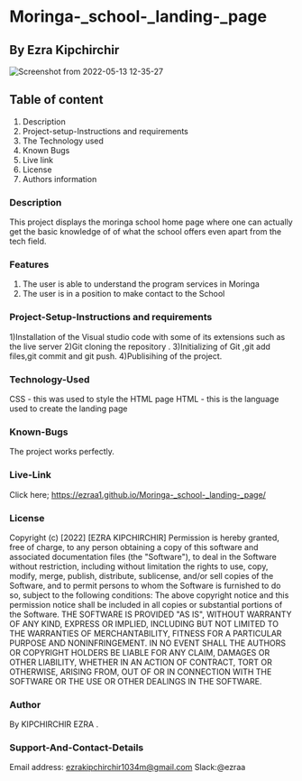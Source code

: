# Moringa-_school-_landing-_page
## By Ezra Kipchirchir
![Screenshot from 2022-05-13 12-35-27](https://user-images.githubusercontent.com/104457703/168256971-3d364eee-470e-41de-8a44-04c5b4d4a610.png)
## Table of content
   1. Description
   2. Project-setup-Instructions and requirements
   3. The Technology used
   4. Known Bugs
   5. Live link
   6. License
   7. Authors information
### Description
This project displays the moringa school home page where one can actually get the basic knowledge of of what the school offers even apart from the tech field. 
### Features
1. The user is able to understand the program services in Moringa
2. The user is in a position to make contact to the School
### Project-Setup-Instructions and requirements
1)Installation of the Visual studio code with some of its extensions such as the live server
2)Git cloning the repository .
3)Initializing of Git ,git add files,git commit and git push. 
4)Publisihing of the project.
### Technology-Used
CSS - this was used to style the HTML page
HTML - this is the language used to create the landing page
### Known-Bugs
The project works perfectly.
### Live-Link
Click here; https://ezraa1.github.io/Moringa-_school-_landing-_page/
### License
Copyright (c) [2022] [EZRA KIPCHIRCHIR] Permission is hereby granted, free of charge, to any person obtaining a copy of this software and associated documentation files (the "Software"), to deal in the Software without restriction, including without limitation the rights to use, copy, modify, merge, publish, distribute, sublicense, and/or sell copies of the Software, and to permit persons to whom the Software is furnished to do so, subject to the following conditions:
The above copyright notice and this permission notice shall be included in all copies or substantial portions of the Software.
THE SOFTWARE IS PROVIDED "AS IS", WITHOUT WARRANTY OF ANY KIND, EXPRESS OR IMPLIED, INCLUDING BUT NOT LIMITED TO THE WARRANTIES OF MERCHANTABILITY, FITNESS FOR A PARTICULAR PURPOSE AND NONINFRINGEMENT. IN NO EVENT SHALL THE AUTHORS OR COPYRIGHT HOLDERS BE LIABLE FOR ANY CLAIM, DAMAGES OR OTHER LIABILITY, WHETHER IN AN ACTION OF CONTRACT, TORT OR OTHERWISE, ARISING FROM, OUT OF OR IN CONNECTION WITH THE SOFTWARE OR THE USE OR OTHER DEALINGS IN THE SOFTWARE.
### Author
By KIPCHIRCHIR EZRA .
### Support-And-Contact-Details
Email address: ezrakipchirchir1034m@gmail.com Slack:@ezraa
